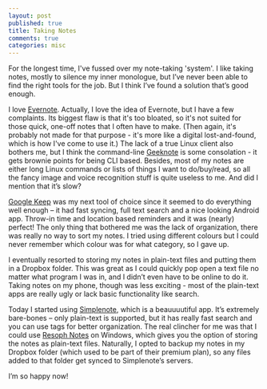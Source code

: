 ```yaml
---
layout: post
published: true
title: Taking Notes
comments: true
categories: misc
---
```


For the longest time, I've fussed over my note-taking 'system'. I like taking notes, mostly to silence my inner monologue, but I’ve never been able to find the right tools for the job. But I think I’ve found a solution that’s good enough. 

I love [Evernote](http://evernote.com/). Actually, I love the idea of Evernote, but I have a few complaints. Its biggest flaw is that it's too bloated, so it's not suited for those quick, one-off notes that I often have to make. (Then again, it's probably not made for that purpose - it's more like a digital lost-and-found, which is how I've come to use it.)  The lack of a true Linux client also bothers me, but I think the command-line [Geeknote](http://geeknote.me/) is some consolation - it gets brownie points for being CLI based. Besides, most of my notes are either long Linux commands or lists of things I want to do/buy/read, so all the fancy image and voice recognition stuff is quite useless to me. And did I mention that it’s slow?

[Google Keep](http://keep.google.com/) was my next tool of choice since it seemed to do everything well enough – it had fast syncing, full text search and a nice looking Android app. Throw-in time and location based reminders and it was (nearly) perfect! The only thing that bothered me was the lack of organization, there was really no way to sort my notes. I tried using different colours but I could never remember which colour was for what category, so I gave up.

I eventually resorted to storing my notes in plain-text files and putting them in a Dropbox folder. This was great as I could quickly pop open a text file no matter what program I was in, and I didn’t even have to be online to do it. Taking notes on my phone, though was less exciting - most of the plain-text apps are really ugly or lack basic functionality like search. 

Today I started using [Simplenote](http://simplenote.com/), which is a beauuuutiful app. It’s extremely bare-bones – only plain-text is supported, but it has really fast search and you can use tags for better organization. The real clincher for me was that I could use [Resoph Notes](http://resoph.com/ResophNotes/Welcome.html) on Windows, which gives you the option of storing the notes as plain-text files. Naturally, I opted to backup my notes in my Dropbox folder (which used to be part of their premium plan), so any files added to that folder get synced to Simplenote’s servers.

I’m so happy now!


